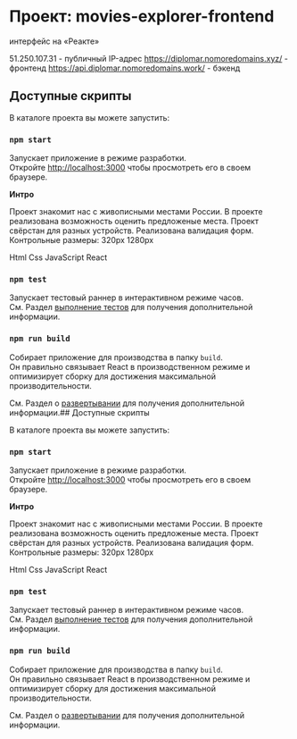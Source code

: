 # Проект: movies-explorer-frontend
интерфейс на «Реакте»


51.250.107.31 - публичный IP-адрес
https://diplomar.nomoredomains.xyz/ - фронтенд
https://api.diplomar.nomoredomains.work/ - бэкенд


## Доступные скрипты

В каталоге проекта вы можете запустить:

### `npm start`

Запускает приложение в режиме разработки.\
Откройте [http://localhost:3000](http://localhost:3000) чтобы просмотреть его в своем браузере.

**Интро**

Проект знакомит нас с живописными местами России.
В проекте реализована возможность оценить предложеные места.
Проект свёрстан для разных устройств.
Реализована валидация форм.
Контрольные размеры: 320рх 1280рх

Html Css JavaScript React

### `npm test`

Запускает тестовый раннер в интерактивном режиме часов.\
См. Раздел [выполнение тестов](https://facebook.github.io/create-react-app/docs/running-tests) для получения дополнительной информации.

### `npm run build`

Собирает приложение для производства в папку `build`.\
Он правильно связывает React в производственном режиме и оптимизирует сборку для достижения максимальной производительности.

См. Раздел о [развертывании](https://facebook.github.io/create-react-app/docs/deployment) для получения дополнительной информации.## Доступные скрипты

В каталоге проекта вы можете запустить:

### `npm start`

Запускает приложение в режиме разработки.\
Откройте [http://localhost:3000](http://localhost:3000) чтобы просмотреть его в своем браузере.

**Интро**

Проект знакомит нас с живописными местами России.
В проекте реализована возможность оценить предложеные места.
Проект свёрстан для разных устройств.
Реализована валидация форм.
Контрольные размеры: 320рх 1280рх

Html Css JavaScript React

### `npm test`

Запускает тестовый раннер в интерактивном режиме часов.\
См. Раздел [выполнение тестов](https://facebook.github.io/create-react-app/docs/running-tests) для получения дополнительной информации.

### `npm run build`

Собирает приложение для производства в папку `build`.\
Он правильно связывает React в производственном режиме и оптимизирует сборку для достижения максимальной производительности.

См. Раздел о [развертывании](https://facebook.github.io/create-react-app/docs/deployment) для получения дополнительной информации.
